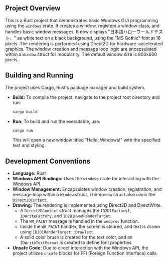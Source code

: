 ## Project Overview
This is a Rust project that demonstrates basic Windows GUI programming using the `windows` crate. It creates a window, registers a window class, and handles basic window messages. It now displays "日本語ハローワールドテスト。" as white text on a black background, using the "MS Gothic" font at 18 pixels. The rendering is performed using Direct2D for hardware-accelerated graphics. The window creation and message loop logic are encapsulated within a `Window` struct for modularity. The default window size is 800x600 pixels.

## Building and Running
The project uses Cargo, Rust's package manager and build system.

*   **Build:** To compile the project, navigate to the project root directory and run:
    ```bash
    cargo build
    ```
*   **Run:** To build and run the executable, use:
    ```bash
    cargo run
    ```
    This will open a new window titled "Hello, Windows!" with the specified text and styling.

## Development Conventions
*   **Language:** Rust
*   **Windows API Bindings:** Uses the `windows` crate for interacting with the Windows API.
*   **Window Management:** Encapsulates window creation, registration, and message loop within a `Window` struct. The `Window` struct also owns the `Direct2DContext`.
*   **Drawing:** The rendering is implemented using Direct2D and DirectWrite. 
    *   A `Direct2DContext` struct manages the `ID2D1Factory1`, `IDWriteFactory`, and `ID2D1HwndRenderTarget`.
    *   The `WM_PAINT` message is handled in the `wndproc` function.
    *   Inside the `WM_PAINT` handler, the screen is cleared, and text is drawn using `ID2D1RenderTarget::DrawText`.
    *   A solid color brush is created for the text color, and an `IDWriteTextFormat` is created to define font properties.
*   **Unsafe Code:** Due to direct interaction with the Windows API, the project utilizes `unsafe` blocks for FFI (Foreign Function Interface) calls.
